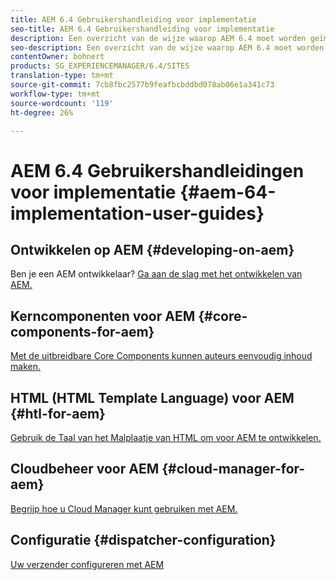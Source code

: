 ```yaml
---
title: AEM 6.4 Gebruikershandleiding voor implementatie
seo-title: AEM 6.4 Gebruikershandleiding voor implementatie
description: Een overzicht van de wijze waarop AEM 6.4 moet worden geïmplementeerd
seo-description: Een overzicht van de wijze waarop AEM 6.4 moet worden geïmplementeerd
contentOwner: bohnert
products: SG_EXPERIENCEMANAGER/6.4/SITES
translation-type: tm+mt
source-git-commit: 7cb8fbc2577b9feafbcbddbd078ab06e1a341c73
workflow-type: tm+mt
source-wordcount: '119'
ht-degree: 26%

---
```



# AEM 6.4 Gebruikershandleidingen voor implementatie {#aem-64-implementation-user-guides}

## Ontwikkelen op AEM {#developing-on-aem}

Ben je een AEM ontwikkelaar? [Ga aan de slag met het ontwikkelen van AEM.](/help/sites-developing/home.md)

## Kerncomponenten voor AEM {#core-components-for-aem}

[Met de uitbreidbare Core Components kunnen auteurs eenvoudig inhoud maken.](https://docs.adobe.com/content/help/en/experience-manager-core-components/using/introduction.html)

## HTML (HTML Template Language) voor AEM {#htl-for-aem}

[Gebruik de Taal van het Malplaatje van HTML om voor AEM te ontwikkelen.](https://docs.adobe.com/content/help/en/experience-manager-htl/using/overview.html)

## Cloudbeheer voor AEM {#cloud-manager-for-aem}

[Begrijp hoe u Cloud Manager kunt gebruiken met AEM.](https://docs.adobe.com/content/help/en/experience-manager-cloud-manager/using/introduction-to-cloud-manager.html)

## Configuratie {#dispatcher-configuration}

[Uw verzender configureren met AEM](https://docs.adobe.com/content/help/en/experience-manager-dispatcher/using/dispatcher.html)

